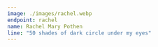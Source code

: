 ```yaml
---
image: ./images/rachel.webp
endpoint: rachel
name: Rachel Mary Pothen
line: "50 shades of dark circle under my eyes"
---
```

